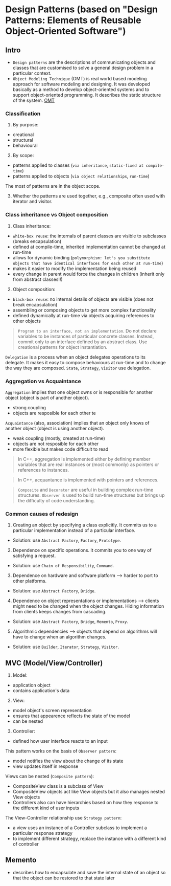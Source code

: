 # Design Patterns (based on "Design Patterns: Elements of Reusable Object-Oriented Software")

## Intro

- `Design patterns` are the descriptions of communicating objects and classes that are customised to solve a general design problem in a particular context.
- `Object Modeling Technique` (OMT) is real world based modeling approach for software modeling and designing. It was developed basically as a method to develop object-oriented systems and to support object-oriented programming. It describes the static structure of the system.
[OMT](https://www.geeksforgeeks.org/software-engineering-object-modeling-technique-omt)

### Classification

1. By purpose:
- creational
- structural
- behavioural

2. By scope:
- patterns applied to classes (`via inheritance`, `static-fixed at compile-time`)
- patterns applied to objects (`via object relationships`, `run-time`)

The most of patterns are in the object scope.

3. Whether the patterns are used together, e.g., composite often used with iterator and visitor.

### Class inheritance vs Object composition

1. Class inheritance: 
- `white-box reuse`: the internals of parent classes are visible to subclasses (breaks encapsulation)
- defined at compile-time, inherited implementation cannot be changed at run-time
- allows for dynamic binding (`polymorphism: let's you substitute objects that have identical interfaces for each other at run-time`)
- makes it easier to modify the implementation being reused
- every change in parent would force the changes in children (inherit only from abstract classes!!)

2. Object composition:
- `black-box reuse`: no internal details of objects are visible (does not break encapsulation)
- assembling or composing objects to get more complex functionality
- defined dynamically at run-time via objects acquiring references to other objects

> `Program to an interface, not an implementation`. Do not declare variables to be instances of particular concrete classes. Instead, commit only to an interface defined by an abstract class. Use creational patterns for object instantiation.

`Delegation` is a process when an object delegates operations to its delegate. It makes it easy to compose behaviours at run-time and to change the way they are composed. `State`, `Strategy`, `Visitor` use delegation.

### Aggregation vs Acquaintance

`Aggregation` implies that one object owns or is responsible for another object (object is part of another object).
- strong coupling
- objects are resposible for each other te

`Acquaintance` (also, association) implies that an object only knows of another object (object is using another object). 
- weak coupling (mostly, created at run-time)
- objects are not resposible for each other
- more flexible but makes code difficult to read

> In C++, aggregation is implemented either by defining member variables that are real instances or (most commonly) as pointers or references to instances.

> In C++, acquantance is implemented with pointers and references.

> `Composite` and `Decorator` are useful in building complex run-time structures. `Observer` is used to build run-time structures but brings up the difficulty of code understanding.  

### Common causes of redesign

1. Creating an object by specifying a class explicitly. It commits us to a particular implementation instead of a particular interface.
- Solution: use `Abstract Factory`, `Factory`, `Prototype`.

2. Dependence on specific operations. It commits you to one way of satisfying a request. 
- Solution: use `Chain of Responsibility`, `Command`.

3. Dependence on hardware and software platform --> harder to port to other platforms.
- Solution: use `Abstract Factory`, `Bridge`.

4. Dependence on object representations or implementations --> clients might need to be changed when the object changes. Hiding information from clients keeps changes from cascading. 
- Solution: use `Abstract Factory`, `Bridge`, `Memento`, `Proxy`.

5. Algorithmic dependencies --> objects that depend on algorithms will have to change when an algorithm changes. 
- Solution: use `Builder`, `Iterator`, `Strategy`, `Visitor`.


## MVC (Model/View/Controller)

1. Model: 
- application object
- contains application's data

2. View: 
- model object's screen representation
- ensures that appearence reflects the state of the model
- can be nested

3. Controller:
- defined how user interface reacts to an input

This pattern works on the basis of `Observer pattern`:
- model notifies the view about the change of its state
- view updates itself in response

Views can be nested (`Composite pattern`):
- CompositeView class is a subclass of View
- CompositeView objects act like View objects but it also manages nested View objects
- Controllers also can have hierarchies based on how they response to the different kind of user inputs

The View-Controller relationship use `Strategy pattern`:
- a view uses an instance of a Controller subclass to implement a particular response strategy
- to implement different strategy, replace the instance with a different kind of controller


## Memento

- describes how to encapsulate and save the internal state of an object so that the object can be restored to that state later


